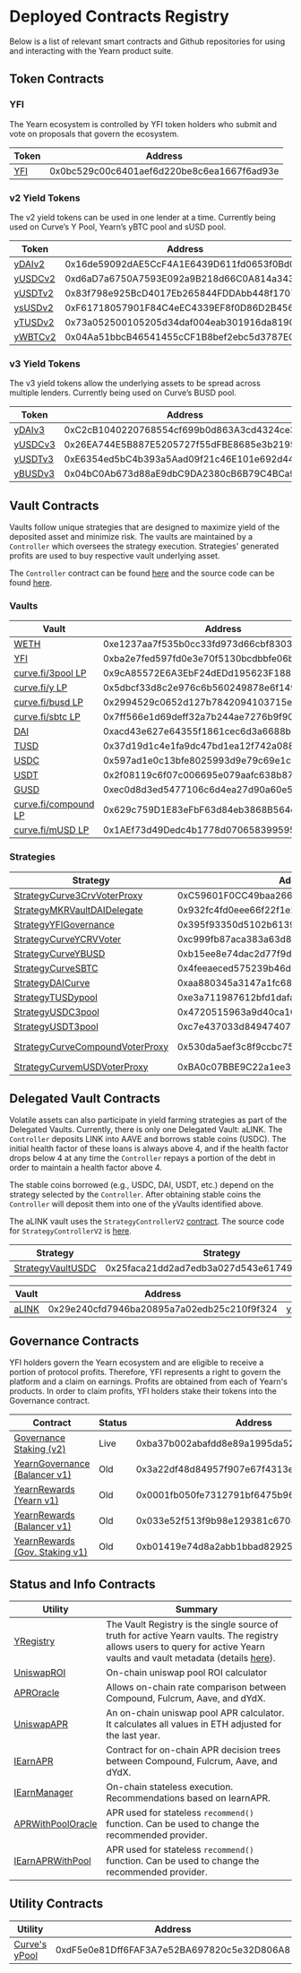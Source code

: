 # Deployed Contracts Registry

Below is a list of relevant smart contracts and Github repositories for using and interacting with the Yearn product suite.

## Token Contracts

### YFI

The Yearn ecosystem is controlled by YFI token holders who submit and vote on proposals that govern the ecosystem.

| Token                                                                        | Address                                    |
| ---------------------------------------------------------------------------- | ------------------------------------------ |
| [YFI](https://etherscan.io/token/0x0bc529c00c6401aef6d220be8c6ea1667f6ad93e) | 0x0bc529c00c6401aef6d220be8c6ea1667f6ad93e |

### v2 Yield Tokens

The v2 yield tokens can be used in one lender at a time. Currently being used on Curve’s Y Pool, Yearn’s yBTC pool and sUSD pool.

| Token                                                                              | Address                                    | Github                                                                                   |
| ---------------------------------------------------------------------------------- | ------------------------------------------ | ---------------------------------------------------------------------------------------- |
| [yDAIv2](https://etherscan.io/address/0x16de59092dAE5CcF4A1E6439D611fd0653f0Bd01)  | 0x16de59092dAE5CcF4A1E6439D611fd0653f0Bd01 | [YDAIv2.sol](https://github.com/iearn-finance/itoken/blob/master/contracts/YDAIv2.sol)   |
| [yUSDCv2](https://etherscan.io/address/0xd6aD7a6750A7593E092a9B218d66C0A814a3436e) | 0xd6aD7a6750A7593E092a9B218d66C0A814a3436e | [YUSDCv2.sol](https://github.com/iearn-finance/itoken/blob/master/contracts/YUSDCv2.sol) |
| [yUSDTv2](https://etherscan.io/address/0x83f798e925BcD4017Eb265844FDDAbb448f1707D) | 0x83f798e925BcD4017Eb265844FDDAbb448f1707D | [YUSDTv2.sol](https://github.com/iearn-finance/itoken/blob/master/contracts/YUSDTv2.sol) |
| [ysUSDv2](https://etherscan.io/address/0xF61718057901F84C4eEC4339EF8f0D86D2B45600) | 0xF61718057901F84C4eEC4339EF8f0D86D2B45600 | [YSUSDv2.sol](https://github.com/iearn-finance/itoken/blob/master/contracts/YSUSDv2.sol) |
| [yTUSDv2](https://etherscan.io/address/0x73a052500105205d34daf004eab301916da8190f) | 0x73a052500105205d34daf004eab301916da8190f | [YTUSDv2.sol](https://github.com/iearn-finance/itoken/blob/master/contracts/YTUSDv2.sol) |
| [yWBTCv2](https://etherscan.io/address/0x04Aa51bbcB46541455cCF1B8bef2ebc5d3787EC9) | 0x04Aa51bbcB46541455cCF1B8bef2ebc5d3787EC9 | [YWBTCv2.sol](https://github.com/iearn-finance/itoken/blob/master/contracts/YWBTCv2.sol) |

### v3 Yield Tokens

The v3 yield tokens allow the underlying assets to be spread across multiple lenders. Currently being used on Curve’s BUSD pool.

| Token                                                                              | Address                                    | Github                                                                                   |
| ---------------------------------------------------------------------------------- | ------------------------------------------ | ---------------------------------------------------------------------------------------- |
| [yDAIv3](https://etherscan.io/address/0xC2cB1040220768554cf699b0d863A3cd4324ce32)  | 0xC2cB1040220768554cf699b0d863A3cd4324ce32 | [YDAIv3.sol](https://github.com/iearn-finance/itoken/blob/master/contracts/YDAIv3.sol)   |
| [yUSDCv3](https://etherscan.io/address/0x26EA744E5B887E5205727f55dFBE8685e3b21951) | 0x26EA744E5B887E5205727f55dFBE8685e3b21951 | [YUSDCv3.sol](https://github.com/iearn-finance/itoken/blob/master/contracts/YUSDCv3.sol) |
| [yUSDTv3](https://etherscan.io/address/0xE6354ed5bC4b393a5Aad09f21c46E101e692d447) | 0xE6354ed5bC4b393a5Aad09f21c46E101e692d447 | [YUSDCv3.sol](https://github.com/iearn-finance/itoken/blob/master/contracts/YUSDCv3.sol) |
| [yBUSDv3](https://etherscan.io/address/0x04bC0Ab673d88aE9dbC9DA2380cB6B79C4BCa9aE) | 0x04bC0Ab673d88aE9dbC9DA2380cB6B79C4BCa9aE | [YBUSDv3.sol](https://github.com/iearn-finance/itoken/blob/master/contracts/YBUSDv3.sol) |

## Vault Contracts

Vaults follow unique strategies that are designed to maximize yield of the deposited asset and minimize risk. The vaults are maintained by a `Controller` which oversees the strategy execution. Strategies' generated profits are used to buy respective vault underlying asset.

The `Controller` contract can be found [here](https://etherscan.io/address/0x9e65ad11b299ca0abefc2799ddb6314ef2d91080#code) and the source code can be found [here](https://github.com/iearn-finance/yearn-protocol/blob/develop/contracts/controllers/Controller.sol).

### Vaults

| Vault                                                                                             | Address                                    | GitHub                                                                                                 |
| ------------------------------------------------------------------------------------------------- | ------------------------------------------ | ------------------------------------------------------------------------------------------------------ |
| [WETH](https://etherscan.io/address/0xe1237aa7f535b0cc33fd973d66cbf830354d16c7)                   | 0xe1237aa7f535b0cc33fd973d66cbf830354d16c7 | [yWETH.sol](https://github.com/iearn-finance/yearn-protocol/blob/develop/contracts/vaults/yWETH.sol)   |
| [YFI](https://etherscan.io/address/0xba2e7fed597fd0e3e70f5130bcdbbfe06bb94fe1)                    | 0xba2e7fed597fd0e3e70f5130bcdbbfe06bb94fe1 | [yVault.sol](https://github.com/iearn-finance/yearn-protocol/blob/develop/contracts/vaults/yVault.sol) |
| [curve.fi/3pool LP](https://etherscan.io/address/0x9cA85572E6A3EbF24dEDd195623F188735A5179f#code) | 0x9cA85572E6A3EbF24dEDd195623F188735A5179f | [yVault.sol](https://github.com/iearn-finance/yearn-protocol/blob/develop/contracts/vaults/yVault.sol) |
| [curve.fi/y LP](https://etherscan.io/address/0x5dbcf33d8c2e976c6b560249878e6f1491bca25c)          | 0x5dbcf33d8c2e976c6b560249878e6f1491bca25c | [yVault.sol](https://github.com/iearn-finance/yearn-protocol/blob/develop/contracts/vaults/yVault.sol) |
| [curve.fi/busd LP](https://etherscan.io/address/0x2994529c0652d127b7842094103715ec5299bbed)       | 0x2994529c0652d127b7842094103715ec5299bbed | [yVault.sol](https://github.com/iearn-finance/yearn-protocol/blob/develop/contracts/vaults/yVault.sol) |
| [curve.fi/sbtc LP](https://etherscan.io/address/0x7ff566e1d69deff32a7b244ae7276b9f90e9d0f6)       | 0x7ff566e1d69deff32a7b244ae7276b9f90e9d0f6 | [yVault.sol](https://github.com/iearn-finance/yearn-protocol/blob/develop/contracts/vaults/yVault.sol) |
| [DAI](https://etherscan.io/address/0xacd43e627e64355f1861cec6d3a6688b31a6f952)                    | 0xacd43e627e64355f1861cec6d3a6688b31a6f952 | [yVault.sol](https://github.com/iearn-finance/yearn-protocol/blob/develop/contracts/vaults/yVault.sol) |
| [TUSD](https://etherscan.io/address/0x37d19d1c4e1fa9dc47bd1ea12f742a0887eda74a)                   | 0x37d19d1c4e1fa9dc47bd1ea12f742a0887eda74a | [yVault.sol](https://github.com/iearn-finance/yearn-protocol/blob/develop/contracts/vaults/yVault.sol) |
| [USDC](https://etherscan.io/address/0x597ad1e0c13bfe8025993d9e79c69e1c0233522e)                   | 0x597ad1e0c13bfe8025993d9e79c69e1c0233522e | [yVault.sol](https://github.com/iearn-finance/yearn-protocol/blob/develop/contracts/vaults/yVault.sol) |
| [USDT](https://etherscan.io/address/0x2f08119c6f07c006695e079aafc638b8789faf18)                   | 0x2f08119c6f07c006695e079aafc638b8789faf18 | [yVault.sol](https://github.com/iearn-finance/yearn-protocol/blob/develop/contracts/vaults/yVault.sol) |
| [GUSD](https://etherscan.io/address/0xec0d8d3ed5477106c6d4ea27d90a60e594693c90)                   | 0xec0d8d3ed5477106c6d4ea27d90a60e594693c90 | [yVault.sol](https://github.com/iearn-finance/yearn-protocol/blob/develop/contracts/vaults/yVault.sol) |
| [curve.fi/compound LP](https://etherscan.io/address/0x629c759d1e83efbf63d84eb3868b564d9521c129)   | 0x629c759D1E83eFbF63d84eb3868B564d9521C129 | [yVault.sol](https://github.com/iearn-finance/yearn-protocol/blob/develop/contracts/vaults/yVault.sol) |
| [curve.fi/mUSD LP](https://etherscan.io/address/0x1AEf73d49Dedc4b1778d0706583995958Dc862e6)       | 0x1AEf73d49Dedc4b1778d0706583995958Dc862e6 | [yVault.sol](https://github.com/iearn-finance/yearn-protocol/blob/develop/contracts/vaults/yVault.sol) |

### Strategies

| Strategy                                                                                               | Address                                    | GitHub                                                                                                                                               | Vault                                                                                        |
| ------------------------------------------------------------------------------------------------------ | ------------------------------------------ | ---------------------------------------------------------------------------------------------------------------------------------------------------- | -------------------------------------------------------------------------------------------- |
| [StrategyCurve3CrvVoterProxy](https://etherscan.io/address/0xC59601F0CC49baa266891b7fc63d2D5FE097A79D) | 0xC59601F0CC49baa266891b7fc63d2D5FE097A79D | [StrategyCurve3CrvVoterProxy.sol](https://github.com/iearn-finance/yearn-protocol/blob/develop/contracts/strategies/StrategyCurve3CrvVoterProxy.sol) | [curve.fi/3pool LP](https://etherscan.io/address/0x9ca85572e6a3ebf24dedd195623f188735a5179f) |
| [StrategyMKRVaultDAIDelegate](https://etherscan.io/address/0x932fc4fd0eee66f22f1e23fba74d7058391c0b15) | 0x932fc4fd0eee66f22f1e23fba74d7058391c0b15 | [StrategyMKRVaultDAIDelegate.sol](https://github.com/iearn-finance/yearn-protocol/blob/develop/contracts/strategies/StrategyMKRVaultDAIDelegate.sol) | [WETH](https://etherscan.io/address/0xe1237aa7f535b0cc33fd973d66cbf830354d16c7)              |
| [StrategyYFIGovernance](https://etherscan.io/address/0x395f93350d5102b6139abfc84a7d6ee70488797c)       | 0x395f93350d5102b6139abfc84a7d6ee70488797c | [StrategyYFIGovernance.sol](https://github.com/iearn-finance/yearn-protocol/blob/develop/contracts/strategies/StrategyYFIGovernance.sol)             | [YFI](https://etherscan.io/address/0xba2e7fed597fd0e3e70f5130bcdbbfe06bb94fe1)               |
| [StrategyCurveYCRVVoter](https://etherscan.io/address/0xc999fb87aca383a63d804a575396f65a55aa5ac8)      | 0xc999fb87aca383a63d804a575396f65a55aa5ac8 | [StrategyCurveYCRVVoter.sol](https://github.com/iearn-finance/yearn-protocol/blob/master/contracts/strategies/StrategyCurveYCRVVoter.sol)            | [curve.fi/y LP](https://etherscan.io/address/0x5dbcf33d8c2e976c6b560249878e6f1491bca25c)     |
| [StrategyCurveYBUSD](https://etherscan.io/address/0xb15ee8e74dac2d77f9d1080b32b0f3562954aee9)          | 0xb15ee8e74dac2d77f9d1080b32b0f3562954aee9 | [StrategyCurveYBUSD.sol](https://github.com/iearn-finance/yearn-protocol/blob/master/contracts/strategies/StrategyCurveYBUSD.sol)                    | [curve.fi/busd LP](https://etherscan.io/address/0x2994529c0652d127b7842094103715ec5299bbed)  |
| [StrategyCurveSBTC](https://etherscan.io/address/0x4feeaeced575239b46d70b50e13532ecb62e4ea8)           | 0x4feeaeced575239b46d70b50e13532ecb62e4ea8 | [StrategyCurveSBTC.sol](https://github.com/iearn-finance/yearn-protocol/blob/master/contracts/strategies/StrategyCurveSBTC.sol)                      | [curve.fi/sbtc LP](https://etherscan.io/address/0x7ff566e1d69deff32a7b244ae7276b9f90e9d0f6)  |
| [StrategyDAICurve](https://etherscan.io/address/0xaa880345a3147a1fc6889080401c791813ed08dc)            | 0xaa880345a3147a1fc6889080401c791813ed08dc | [StrategyDAICurve.sol](https://github.com/iearn-finance/yearn-protocol/blob/develop/contracts/strategies/StrategyDAICurve.sol)                       | [DAI](https://etherscan.io/address/0xacd43e627e64355f1861cec6d3a6688b31a6f952)               |
| [StrategyTUSDypool](https://etherscan.io/address/0xe3a711987612bfd1dafa076506f3793c78d81558)           | 0xe3a711987612bfd1dafa076506f3793c78d81558 | [StrategyTUSDypool.sol](https://github.com/iearn-finance/yearn-protocol/blob/develop/contracts/strategies/StrategyTUSDypool.sol)                     | [TUSD](https://etherscan.io/address/0x37d19d1c4e1fa9dc47bd1ea12f742a0887eda74a)              |
| [StrategyUSDC3pool](https://etherscan.io/address/0x4720515963a9d40ca10b1ade806c1291e6c9a86d)          | 0x4720515963a9d40ca10b1ade806c1291e6c9a86d | [StrategyUSDC3pool.sol](https://github.com/iearn-finance/yearn-protocol/blob/develop/contracts/strategies/StrategyUSDC3pool.sol)                   | [USDC](https://etherscan.io/address/0x597ad1e0c13bfe8025993d9e79c69e1c0233522e)              |
| [StrategyUSDT3pool](https://etherscan.io/address/0xc7e437033d849474074429cbe8077c971ea2a852)          | 0xc7e437033d849474074429cbe8077c971ea2a852 | [StrategyUSDT3pool.sol](https://github.com/iearn-finance/yearn-protocol/blob/develop/contracts/strategies/StrategyUSDT3pool.sol)                   | [USDT](https://etherscan.io/address/0x2f08119c6f07c006695e079aafc638b8789faf18)              |
| [StrategyCurveCompoundVoterProxy](https://etherscan.io/address/0x530da5aef3c8f9ccbc75c97c182d6ee2284b643f) | 0x530da5aef3c8f9ccbc75c97c182d6ee2284b643f | [StrategyCurveCompoundVoterProxy.sol](https://github.com/iearn-finance/yearn-protocol/blob/develop/contracts/strategies/StrategyCurveCompoundVoterProxy.sol)        | [curve.fi/compound LP](https://etherscan.io/address/0x845838df265dcd2c412a1dc9e959c7d08537f8a2)         |
| [StrategyCurvemUSDVoterProxy](https://etherscan.io/address/0xBA0c07BBE9C22a1ee33FE988Ea3763f21D0909a0) | 0xBA0c07BBE9C22a1ee33FE988Ea3763f21D0909a0 | [StrategyCurvemUSDVoterProxy.sol](https://github.com/iearn-finance/yearn-protocol/blob/develop/contracts/strategies/StrategyCurvemUSDVoterProxy.sol)        | [curve.fi/mUSD LP](https://etherscan.io/address/0x1aef73d49dedc4b1778d0706583995958dc862e6)         |

## Delegated Vault Contracts

Volatile assets can also participate in yield farming strategies as part of the Delegated Vaults. Currently, there is only one Delegated Vault: aLINK. The `Controller` deposits LINK into AAVE and borrows stable coins \(USDC\). The initial health factor of these loans is always above 4, and if the health factor drops below 4 at any time the `Controller` repays a portion of the debt in order to maintain a health factor above 4.

The stable coins borrowed \(e.g., USDC, DAI, USDT, etc.\) depend on the strategy selected by the `Controller`. After obtaining stable coins the `Controller` will deposit them into one of the yVaults identified above.

The aLINK vault uses the `StrategyControllerV2` [contract](https://etherscan.io/address/0x2be5d998c95de70d9a38b3d78e49751f10f9e88b#code). The source code for `StrategyControllerV2` is [here](https://github.com/iearn-finance/vaults/blob/master/contracts/controllers/StrategyControllerV2.sol).

| Strategy                                                                                     | Strategy                                   | GitHub                                                                                                                           |
| -------------------------------------------------------------------------------------------- | ------------------------------------------ | -------------------------------------------------------------------------------------------------------------------------------- |
| [StrategyVaultUSDC](https://etherscan.io/address/0x25faca21dd2ad7edb3a027d543e617496820d8d6) | 0x25faca21dd2ad7edb3a027d543e617496820d8d6 | [StrategyVaultUSDC.sol](https://github.com/iearn-finance/yearn-protocol/blob/develop/contracts/strategies/StrategyVaultUSDC.sol) |

| Vault                                                                            | Address                                    | GitHub                                                                                                                   |
| -------------------------------------------------------------------------------- | ------------------------------------------ | ------------------------------------------------------------------------------------------------------------------------ |
| [aLINK](https://etherscan.io/address/0x29e240cfd7946ba20895a7a02edb25c210f9f324) | 0x29e240cfd7946ba20895a7a02edb25c210f9f324 | [yDelegatedVault.sol](https://github.com/iearn-finance/yearn-protocol/blob/develop/contracts/vaults/yDelegatedVault.sol) |

## Governance Contracts

YFI holders govern the Yearn ecosystem and are eligible to receive a portion of protocol profits. Therefore, YFI represents a right to govern the platform and a claim on earnings. Profits are obtained from each of Yearn's products. In order to claim profits, YFI holders stake their tokens into the Governance contract.

| Contract                                                                                                         | Status | Address                                    |
| ---------------------------------------------------------------------------------------------------------------- | ------ | ------------------------------------------ |
| [Governance Staking \(v2\)](https://etherscan.io/address/0xba37b002abafdd8e89a1995da52740bbc013d992#code)        | Live   | 0xba37b002abafdd8e89a1995da52740bbc013d992 |
| [YearnGovernance \(Balancer v1\)](https://etherscan.io/address/0x3a22df48d84957f907e67f4313e3d43179040d6e#code)  | Old    | 0x3a22df48d84957f907e67f4313e3d43179040d6e |
| [YearnRewards \(Yearn v1\)](https://etherscan.io/address/0x0001fb050fe7312791bf6475b96569d83f695c9f#code)        | Old    | 0x0001fb050fe7312791bf6475b96569d83f695c9f |
| [YearnRewards \(Balancer v1\)](https://etherscan.io/address/0x033e52f513f9b98e129381c6708f9faa2dee5db5#code)     | Old    | 0x033e52f513f9b98e129381c6708f9faa2dee5db5 |
| [YearnRewards \(Gov. Staking v1\)](https://etherscan.io/address/0xb01419e74d8a2abb1bbad82925b19c36c191a701#code) | Old    | 0xb01419e74d8a2abb1bbad82925b19c36c191a701 |

## Status and Info Contracts

| Utility                                                                                           | Summary                                                                                                                                                                                                                               |
| ------------------------------------------------------------------------------------------------- | ------------------------------------------------------------------------------------------------------------------------------------------------------------------------------------------------------------------------------------- |
| [YRegistry](https://etherscan.io/address/0x3ee41c098f9666ed2ea246f4d2558010e59d63a0#code)         | The Vault Registry is the single source of truth for active Yearn vaults. The registry allows users to query for active Yearn vaults and vault metadata \(details [here](https://hackmd.io/JDWZ6BAuSmm-VRQRp-bZXw#Vault-Registry-)\). |
| [UniswapROI](https://etherscan.io/address/0xd04ca0ae1cd8085438fdd8c22a76246f315c2687#code)        | On-chain uniswap pool ROI calculator                                                                                                                                                                                                  |
| [APROracle](https://etherscan.io/address/0x97ff4a1b787ade6b94cca95b61f79417c673331d#code)         | Allows on-chain rate comparison between Compound, Fulcrum, Aave, and dYdX.                                                                                                                                                            |
| [UniswapAPR](https://etherscan.io/address/0x4c70D89A4681b2151F56Dc2c3FD751aBb9CE3D95#code)        | An on-chain uniswap pool APR calculator. It calculates all values in ETH adjusted for the last year.                                                                                                                                  |
| [IEarnAPR](https://etherscan.io/address/0x9cad8ab10daa9af1a9d2b878541f41b697268eec#code)          | Contract for on-chain APR decision trees between Compound, Fulcrum, Aave, and dYdX.                                                                                                                                                   |
| [IEarnManager](https://etherscan.io/address/0x318135fbd0b40d48fcef431ccdf6c7926450edfb#code)      | On-chain stateless execution. Recommendations based on IearnAPR.                                                                                                                                                                      |
| [APRWithPoolOracle](https://etherscan.io/address/0xAE8F37F0e8AD690486bFA2495113d7E94B7a7Ba6#code) | APR used for stateless `recommend()` function. Can be used to change the recommended provider.                                                                                                                                        |
| [IEarnAPRWithPool](https://etherscan.io/address/0xcD5F61c392B61F440991DEf98FF6Af07FC6900D4#code)  | APR used for stateless `recommend()` function. Can be used to change the recommended provider.                                                                                                                                        |

## Utility Contracts

| Utility                                                                                       | Address                                    |
| --------------------------------------------------------------------------------------------- | ------------------------------------------ |
| [Curve's yPool](https://etherscan.io/address/0xdF5e0e81Dff6FAF3A7e52BA697820c5e32D806A8#code) | 0xdF5e0e81Dff6FAF3A7e52BA697820c5e32D806A8 |
